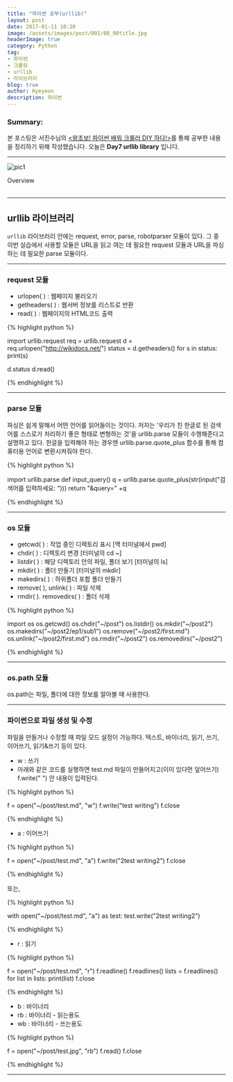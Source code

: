 ```yaml
---
title: "파이썬 공부(urllib)"
layout: post
date: 2017-01-11 10:20
image: /assets/images/post/001/08_00title.jpg
headerImage: true
category: Python
tag:
- 파이썬
- 크롤링
- urllib
- 라이브러리
blog: true
author: Hyeyeon
description: 파이썬
---
```


### Summary:

본 포스팅은 서진수님의 [<왕초보! 파이썬 배워 크롤러 DIY 하다!>](https://www.kyobobook.co.kr/product/detailViewKor.laf?mallGb=KOR&ejkGb=KOR&barcode=9791195484720&orderClick=JAj)를 통해 공부한 내용을 정리하기 위해 작성했습니다. 오늘은 **Day7 urllib library** 입니다.

---

![pic1](/assets/images/post/001/10_01.png)
<figcaption class="caption">Overview</figcaption>

<br>

---

## urllib 라이브러리

`urllib` 라이브러리 안에는 request, error, parse, robotparser 모듈이 있다. 그 중 이번 실습에서 사용할 모듈은 URL을 읽고 여는 데 필요한 request 모듈과 URL을 파싱하는 데 필요한 parse 모듈이다.

---

### request 모듈

* urlopen( ) : 웹페이지 불러오기
* getheaders( ) : 웹서버 정보를 리스트로 반환
* read( ) : 웹페이지의 HTML코드 출력

{% highlight python %}

import urllib.request
req = urllib.request
d = req.urlopen("http://wikidocs.net/")
status = d.getheaders()
for s in status:
    print(s)

d.status
d.read()

{% endhighlight %}


---

### parse 모듈

파싱은 쉽게 말해서 어떤 언어를 읽어들이는 것이다. 저자는 '우리가 친 한글로 된 검색어를 스스로가 처리하기 좋은 형태로 변형하는 것'을 urllib.parse 모듈이 수행해준다고 설명하고 있다. 한글을 입력해야 하는 경우엔 urllib.parse.quote_plus 함수를 통해 컴퓨터용 언어로 변환시켜줘야 한다.

{% highlight python %}

import urllib.parse
def input_query()
    q = urllib.parse.quote_plus(str(input("검색어를 입력하세요: ")))
    return "&query=" +q

{% endhighlight %}


---

### os 모듈

* getcwd( ) : 작업 중인 디렉토리 표시 [맥 터미널에서 pwd]
* chdir( ) : 디렉토리 변경 [터미널의 cd ~]
* listdir( ) : 해당 디렉토리 안의 파일, 폴더 보기 [터미널의 ls]
* mkdir( ) : 폴더 만들기 [터미널의 mkdir]
* makedirs( ) : 하위폴더 포함 폴더 만들기
* remove( ), unlink( ) : 파일 삭제
* rmdir( ). removedirs( ) : 폴더 삭제

{% highlight python %}

import os
os.getcwd()
os.chdir("~/post")
os.listdir()
os.mkdir("~/post2")
os.makedirs("~/post2/ep1/sub1")
os.remove("~/post2/first.md")
os.unlink("~/post2/first.md")
os.rmdir("~/post2")
os.removedirs("~/post2")

{% endhighlight %}

---

### os.path 모듈

os.path는 파일, 폴더에 대한 정보를 알아볼 때 사용한다.

---

### 파이썬으로 파일 생성 및 수정

파일을 만들거나 수정할 때 파일 모드 설정이 가능하다. 텍스트, 바이너리, 읽기, 쓰기, 이어쓰기, 읽기&쓰기 등이 있다.

* w : 쓰기
* 아래와 같은 코드를 실행하면 test.md 파일이 만들어지고(이미 있다먼 덮어쓰기) f.write(" ") 안 내용이 입력된다.

{% highlight python %}

f = open("~/post/test.md", "w")
f.write("test writing")
f.close

{% endhighlight %}

* a : 이어쓰기

{% highlight python %}

f = open("~/post/test.md", "a")
f.write("2test writing2")
f.close

{% endhighlight %}

또는,

{% highlight python %}

with open("~/post/test.md", "a") as test:
    test.write("2test writing2")

{% endhighlight %}

* r : 읽기

{% highlight python %}

f = open("~/post/test.md", "r")
f.readline()
f.readlines()
lists = f.readlines()
  for list in lists:
    print(list)
f.close

{% endhighlight %}

* b : 바이너리
* rb : 바이너리 - 읽는용도
* wb : 바이너리 - 쓰는용도

{% highlight python %}

f = open("~/post/test.jpg", "rb")
f.read()
f.close

{% endhighlight %}



---
